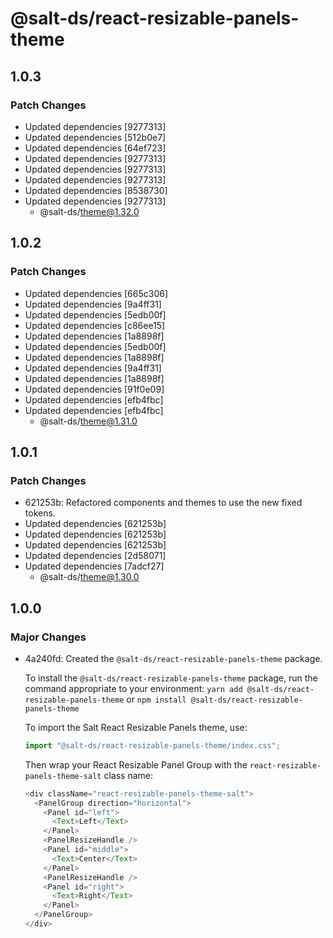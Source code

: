 # @salt-ds/react-resizable-panels-theme

## 1.0.3

### Patch Changes

- Updated dependencies [9277313]
- Updated dependencies [512b0e7]
- Updated dependencies [64ef723]
- Updated dependencies [9277313]
- Updated dependencies [9277313]
- Updated dependencies [9277313]
- Updated dependencies [8538730]
- Updated dependencies [9277313]
  - @salt-ds/theme@1.32.0

## 1.0.2

### Patch Changes

- Updated dependencies [665c306]
- Updated dependencies [9a4ff31]
- Updated dependencies [5edb00f]
- Updated dependencies [c86ee15]
- Updated dependencies [1a8898f]
- Updated dependencies [5edb00f]
- Updated dependencies [1a8898f]
- Updated dependencies [9a4ff31]
- Updated dependencies [1a8898f]
- Updated dependencies [91f0e09]
- Updated dependencies [efb4fbc]
- Updated dependencies [efb4fbc]
  - @salt-ds/theme@1.31.0

## 1.0.1

### Patch Changes

- 621253b: Refactored components and themes to use the new fixed tokens.
- Updated dependencies [621253b]
- Updated dependencies [621253b]
- Updated dependencies [621253b]
- Updated dependencies [2d58071]
- Updated dependencies [7adcf27]
  - @salt-ds/theme@1.30.0

## 1.0.0

### Major Changes

- 4a240fd: Created the `@salt-ds/react-resizable-panels-theme` package.

  To install the `@salt-ds/react-resizable-panels-theme` package, run the command appropriate to your environment: `yarn add @salt-ds/react-resizable-panels-theme` or `npm install @salt-ds/react-resizable-panels-theme`

  To import the Salt React Resizable Panels theme, use:

  ```js
  import "@salt-ds/react-resizable-panels-theme/index.css";
  ```

  Then wrap your React Resizable Panel Group with the `react-resizable-panels-theme-salt` class name:

  ```js
  <div className="react-resizable-panels-theme-salt">
    <PanelGroup direction="horizontal">
      <Panel id="left">
        <Text>Left</Text>
      </Panel>
      <PanelResizeHandle />
      <Panel id="middle">
        <Text>Center</Text>
      </Panel>
      <PanelResizeHandle />
      <Panel id="right">
        <Text>Right</Text>
      </Panel>
    </PanelGroup>
  </div>
  ```
